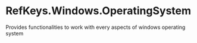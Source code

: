 # RefKeys.Windows.OperatingSystem
Provides functionalities to work with every aspects of windows operating system
